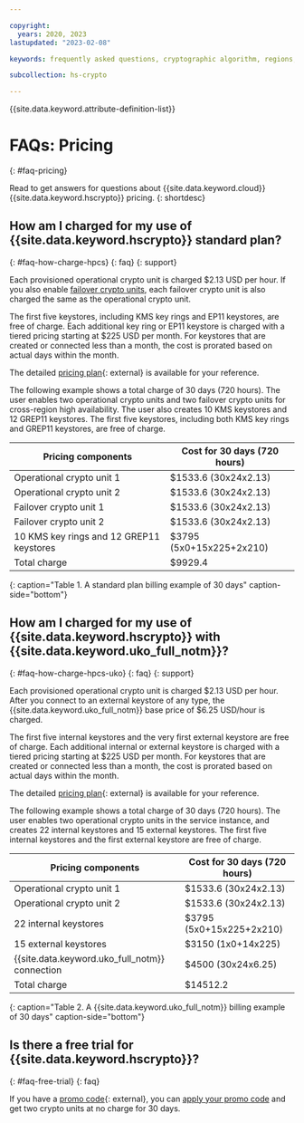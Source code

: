 ```yaml
---

copyright:
  years: 2020, 2023
lastupdated: "2023-02-08"

keywords: frequently asked questions, cryptographic algorithm, regions, pricing, security compliance, key ceremony, critical security parameters, cryptographic module, security Level, fips, provisioning and operations

subcollection: hs-crypto

---
```


{{site.data.keyword.attribute-definition-list}}



# FAQs: Pricing
{: #faq-pricing}

Read to get answers for questions about {{site.data.keyword.cloud}} {{site.data.keyword.hscrypto}} pricing.
{: shortdesc}

## How am I charged for my use of {{site.data.keyword.hscrypto}} standard plan?
{: #faq-how-charge-hpcs}
{: faq}
{: support}

Each provisioned operational crypto unit is charged $2.13 USD per hour. If you also enable [failover crypto units](/docs/hs-crypto?topic=hs-crypto-understand-concepts#crypto-unit-concept), each failover crypto unit is also charged the same as the operational crypto unit. 

The first five keystores, including KMS key rings and EP11 keystores, are free of charge. Each additional key ring or EP11 keystore is charged with a tiered pricing starting at $225 USD per month. For keystores that are created or connected less than a month, the cost is prorated based on actual days within the month.

The detailed [pricing plan](https://cloud.ibm.com/catalog/services/hyper-protect-crypto-services){: external} is available for your reference.

The following example shows a total charge of 30 days (720 hours). The user enables two operational crypto units and two failover crypto units for cross-region high availability. The user also creates 10 KMS keystores and 12 GREP11 keystores. The first five keystores, including both KMS key rings and GREP11 keystores, are free of charge.

| Pricing components | Cost for 30 days (720 hours) |
|-----|----------------|
| Operational crypto unit 1 | $1533.6 (30x24x2.13) |
| Operational crypto unit 2 | $1533.6 (30x24x2.13) |
| Failover crypto unit 1 | $1533.6 (30x24x2.13) |
| Failover crypto unit 2 | $1533.6 (30x24x2.13) |
| 10 KMS key rings and 12 GREP11 keystores | $3795 (5x0+15x225+2x210) |
| Total charge| $9929.4  |
{: caption="Table 1. A standard plan billing example of 30 days" caption-side="bottom"}


## How am I charged for my use of {{site.data.keyword.hscrypto}} with {{site.data.keyword.uko_full_notm}}?
{: #faq-how-charge-hpcs-uko}
{: faq}
{: support}

Each provisioned operational crypto unit is charged $2.13 USD per hour. After you connect to an external keystore of any type, the {{site.data.keyword.uko_full_notm}} base price of $6.25 USD/hour is charged. 

The first five internal keystores and the very first external keystore are free of charge. Each additional internal or external keystore is charged with a tiered pricing starting at $225 USD per month. For keystores that are created or connected less than a month, the cost is prorated based on actual days within the month.

The detailed [pricing plan](/catalog/services/hyper-protect-crypto-services){: external} is available for your reference.

The following example shows a total charge of 30 days (720 hours). The user enables two operational crypto units in the service instance, and creates 22 internal keystores and 15 external keystores. The first five internal keystores and the first external keystore are free of charge.

| Pricing components | Cost for 30 days (720 hours) |
|-----|----------------|
| Operational crypto unit 1 | $1533.6 (30x24x2.13) |
| Operational crypto unit 2 | $1533.6 (30x24x2.13) |
| 22 internal keystores | $3795 (5x0+15x225+2x210) |
| 15 external keystores | $3150 (1x0+14x225) |
| {{site.data.keyword.uko_full_notm}} connection | $4500 (30x24x6.25) |
| Total charge| $14512.2  |
{: caption="Table 2. A {{site.data.keyword.uko_full_notm}} billing example of 30 days" caption-side="bottom"}


## Is there a free trial for {{site.data.keyword.hscrypto}}?
{: #faq-free-trial}
{: faq}

If you have a [promo code](https://www.ibm.com/cloud/hyper-protect-crypto){: external}, you can [apply your promo code](/docs/billing-usage?topic=billing-usage-applying-promo-codes) and get two crypto units at no charge for 30 days.
